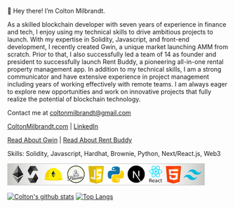 👋  Hey there! I’m Colton Milbrandt.

As a skilled blockchain developer with seven years of experience in finance and tech, I enjoy using my technical skills to drive ambitious projects to launch. With my expertise in Solidity, Javascript, and front-end development, I recently created Gwin, a unique market launching AMM from scratch. Prior to that, I also successfully led a team of 14 as founder and president to successfully launch Rent Buddy, a pioneering all-in-one rental property management app. In addition to my technical skills, I am a strong communicator and have extensive experience in project management including years of working effectively with remote teams. I am always eager to explore new opportunities and work on innovative projects that fully realize the potential of blockchain technology.

Contact me at coltonmilbrandt@gmail.com

[ColtonMilbrandt.com](https://coltonmilbrandt.com/) | [LinkedIn](https://www.linkedin.com/in/colton-milbrandt-a6318493/)

[Read About Gwin](https://coltonmilbrandt.gitbook.io/gwin/) | [Read About Rent Buddy](https://coltonmilbrandt.gitbook.io/rent-buddy/)

Skills: Solidity, Javascript, Hardhat, Brownie, Python, Next/React.js, Web3

![programming logos](tech.png)

[![Colton's github stats](https://github-readme-stats.vercel.app/api?username=coltonmilbrandt&hide=stars&theme=radical)](https://github.com/anuraghazra/github-readme-stats)
[![Top Langs](https://github-readme-stats.vercel.app/api/top-langs/?username=coltonmilbrandt&theme=radical)](https://github.com/anuraghazra/github-readme-stats)
